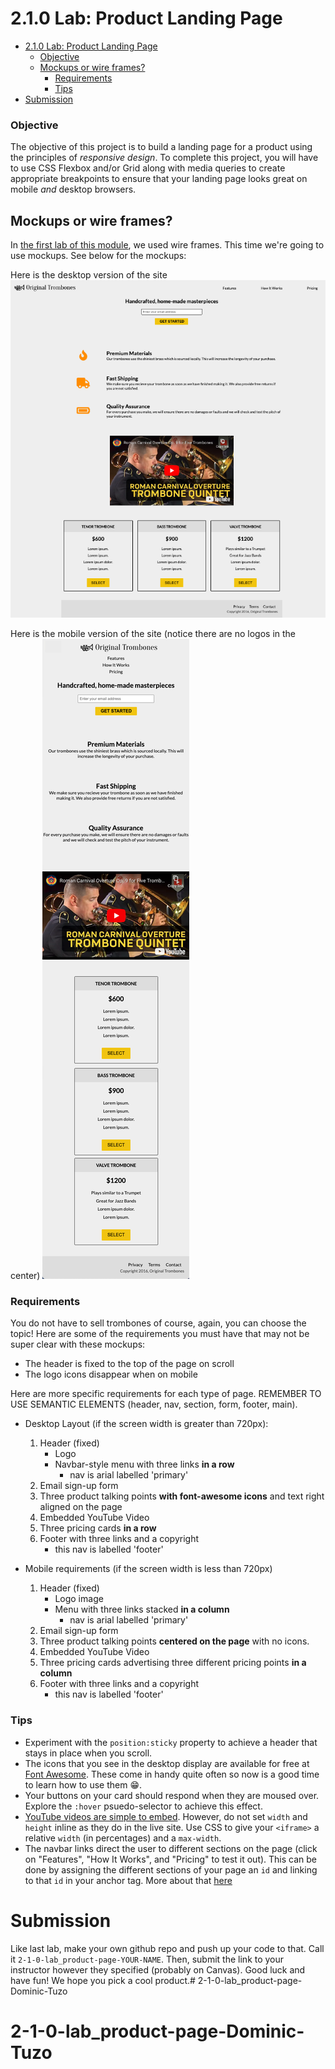 # 2.1.0 Lab: Product Landing Page
- [2.1.0 Lab: Product Landing Page](#210-lab-product-landing-page)
    - [Objective](#objective)
  - [Mockups or wire frames?](#mockups-or-wire-frames)
    - [Requirements](#requirements)
    - [Tips](#tips)
- [Submission](#submission)


### Objective
The objective of this project is to build a landing page for a product using the principles of _responsive design_. To complete this project, you will have to use CSS Flexbox and/or Grid along with media queries to create appropriate breakpoints to ensure that your landing page looks great on mobile *and* desktop browsers.

## Mockups or wire frames?
In [the first lab of this module](https://github.com/The-Marcy-Lab-School/2-0-2-lab_first-site), we used wire frames. This time we're going to use mockups. See below for the mockups:

Here is the desktop version of the site
![Desktop Layout](./desktop-layout.png)

Here is the mobile version of the site (notice there are no logos in the center)
![Mobile Layout](./mobile-layout.png)


### Requirements
You do not have to sell trombones of course, again, you can choose the topic! Here are some of the requirements you must have that may not be super clear with these mockups:
- The header is fixed to the top of the page on scroll
- The logo icons disappear when on mobile

Here are more specific requirements for each type of page. REMEMBER TO USE SEMANTIC ELEMENTS (header, nav, section, form, footer, main).

- Desktop Layout (if the screen width is greater than 720px):
  1. Header (fixed)
     * Logo
     * Navbar-style menu with three links **in a row**
       * nav is arial labelled 'primary'
  2. Email sign-up form
  3. Three product talking points **with font-awesome icons** and text right aligned on the page
  4. Embedded YouTube Video
  5. Three pricing cards **in a row**
  6. Footer with three links and a copyright
     - this nav is labelled 'footer'

- Mobile requirements (if the screen width is less than 720px)
  1. Header (fixed)
     * Logo image
     * Menu with three links stacked **in a column**
       * nav is arial labelled 'primary'
  2. Email sign-up form
  3. Three product talking points **centered on the page** with no icons.
  4. Embedded YouTube Video
  5. Three pricing cards advertising three different pricing points **in a column**
  6. Footer with three links and a copyright
     - this nav is labelled 'footer'

### Tips
* Experiment with the `position:sticky` property to achieve a header that stays in place when you scroll.
* The icons that you see in the desktop display are available for free at [Font Awesome](https://fontawesome.com/icons). These come in handy quite often so now is a good time to learn how to use them 😁.
* Your buttons on your card should respond when they are moused over. Explore the `:hover` psuedo-selector to achieve this effect.
* [YouTube videos are simple to embed](https://www.w3schools.com/html/html_youtube.asp). However, do not set `width` and `height` inline as they do in the live site. Use CSS to give your `<iframe>` a relative `width` (in percentages) and a `max-width`.
* The navbar links direct the user to different sections on the page (click on "Features", "How It Works", and "Pricing" to test it out). This can be done by assigning the different sections of your page an `id` and linking to that `id` in your anchor tag. More about that [here](https://learn.freecodecamp.org/responsive-web-design/basic-html-and-html5/link-to-internal-sections-of-a-page-with-anchor-elements/)


# Submission
Like last lab, make your own github repo and push up your code to that. Call it `2-1-0-lab_product-page-YOUR-NAME`. Then, submit the link to your instructor however they specified (probably on Canvas). Good luck and have fun! We hope you pick a cool product.# 2-1-0-lab_product-page-Dominic-Tuzo
# 2-1-0-lab_product-page-Dominic-Tuzo
